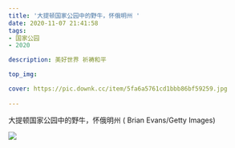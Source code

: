 ```yaml
---
title: '大提顿国家公园中的野牛，怀俄明州 '
date: 2020-11-07 21:41:58
tags:    
- 国家公园
- 2020

description: 美好世界 祈祷和平

top_img:

cover: https://pic.downk.cc/item/5fa6a5761cd1bbb86bf59259.jpg  
     
---
```


大提顿国家公园中的野牛，怀俄明州 ( Brian Evans/Getty Images)

![](https://pic.downk.cc/item/5fa6a5761cd1bbb86bf59259.jpg)